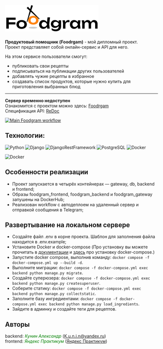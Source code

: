 # ![alt text](frontend/src/images/logo-header.png)

**Продуктовый помощник (Foodrgam)** - мой дипломный проект.  
Проект представляет собой онлайн-сервис и API для него.

На этом сервисе пользователи смогут:

- публиковать свои рецепты
- подписываться на публикации других пользователей
- добавлять чужие рецепты в избранное
- создавать список продуктов, которые нужно купить для приготовления выбранных блюд


---
**Сервер временно недоступен**  
Ознакомится с проектом можно здесь:  [Foodrgam](https://foodgram-lipetsk.ddns.net/recipes)  
Спецификация API: [ReDoc](https://foodgram-lipetsk.ddns.net/api/docs/)

[![Main Foodgram workflow](https://github.com/K-u-n-i-n/foodgram/actions/workflows/main.yml/badge.svg?branch=main)](https://github.com/K-u-n-i-n/foodgram/actions/workflows/main.yml)


## Технологии:


![Python](https://img.shields.io/badge/Python-3.9.13-blue)
![Django](https://img.shields.io/badge/Django-3.2.16-green)
![DjangoRestFramework](https://img.shields.io/badge/DjangoRestFramework-3.12.4-blue)
![PostgreSQL](https://img.shields.io/badge/PostgreSQL-13.10-green)
![Docker](https://img.shields.io/badge/Docker-24.0.5-blue)

![Docker](https://img.shields.io/badge/lang-ru-red)

## Особенности реализации
- Проект запускается в четырёх контейнерах — gateway, db, backend и frontend;
- Образы foodgram_frontend, foodgram_backend и foodgram_gateway запушены на DockerHub;
- Реализован workflow c автодеплоем на удаленный сервер и отправкой сообщения в Telegram;

## Развертывание на локальном сервере

- Создайте файл .env в корне проекта. Шаблон для заполнения файла находится в .env.example;
- Установите Docker и docker-compose (Про установку вы можете прочитать в [документации](https://docs.docker.com/engine/install/) и [здесь](https://docs.docker.com/compose/install/) про установку docker-compose.)
- Запустите docker compose, выполнив команду: `docker compose -f docker-compose.yml up --build -d`.
- Выполните миграции: `docker compose -f docker-compose.yml exec backend python manage.py migrate`.
- Создайте суперюзера: `docker compose -f docker-compose.yml exec backend python manage.py createsuperuser`.
- Соберите статику: `docker compose -f docker-compose.yml exec backend python manage.py collectstatic`.
- Заполните базу ингредиентами: `docker compose -f docker-compose.yml exec backend python manage.py load_ingredients`.
- Зайдите в админку и создайте теги для рецептов.
  
## Авторы
backend: <span style="color: green;">*Кунин Александр*</span> (K.u.n.i.n@yandex.ru)  
frontend: <span style="color: green;">*Яндекс Практикум*</span> ([Яндекс Практикум](https://yandex.ru/support/practicum/))
